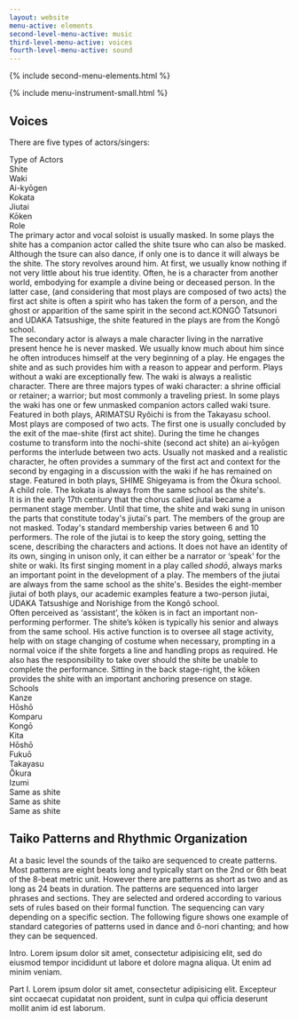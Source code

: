 ```yaml
---
layout: website
menu-active: elements
second-level-menu-active: music
third-level-menu-active: voices
fourth-level-menu-active: sound
---
```


{% include second-menu-elements.html %}

{% include menu-instrument-small.html %}

<main class="page-content">
  <div class="text-container">
    <h2>Voices</h2>
    <p>There are five types of actors/singers:</p>
  </div>

  <div class="introductory-table">
  <div class="introductory-table__element">
    <div class="introductory-table__term">Type of Actors</div>
    <div class="introductory-table__definition">Shite</div>
    <div class="introductory-table__definition">Waki</div>
    <div class="introductory-table__definition">Ai-kyōgen</div>
    <div class="introductory-table__definition">Kokata</div>
    <div class="introductory-table__definition">Jiutai</div>
    <div class="introductory-table__definition">Kōken</div>
  </div>
  <div class="introductory-table__element">
    <div class="introductory-table__term">Role</div>
    <div class="introductory-table__definition">The primary actor and vocal soloist is usually masked. In some plays the shite has a companion actor called the shite tsure who can also be masked. Although the tsure can also dance, if only one is to dance it will always be the shite. The story revolves around him. At first, we usually know nothing if not very little about his true identity. Often, he is a character from another world, embodying for example a divine being or deceased person. In the latter case, (and considering that most plays are composed of two acts) the first act shite is often a spirit who has taken the form of a person, and the ghost or apparition of the same spirit in the second act.KONGŌ Tatsunori and UDAKA Tatsushige, the shite featured in the plays are from the Kongō school.</div>
    <div class="introductory-table__definition">The secondary actor is always a male character living in the narrative present hence he is never masked. We usually know much about him since he often introduces himself at the very beginning of a play. He engages the shite and as such provides him with a reason to appear and perform. Plays without a waki are exceptionally few. The waki is always a realistic character. There are three majors types of waki character: a shrine official or retainer; a warrior; but most commonly a traveling priest. In some plays the waki has one or few unmasked companion actors called waki tsure. Featured in both plays, ARIMATSU Ryôichi is from the Takayasu school.
</div>
    <div class="introductory-table__definition">Most plays are composed of two acts. The first one is usually concluded by the exit of the mae-shite (first act shite). During the time he changes costume to transform into the nochi-shite (second act shite) an ai-kyōgen performs the interlude between two acts. Usually not masked and a realistic character, he often provides a summary of the first act and context for the second by engaging in a discussion with the waki if he has remained on stage. Featured in both plays, SHIME Shigeyama is from the Ōkura school.
</div>
    <div class="introductory-table__definition">A child role. The kokata is always from the same school as the shite's.</div>
    <div class="introductory-table__definition">It is in the early 17th century that the chorus called jiutai became a permanent stage member. Until that time, the shite and waki sung in unison the parts that constitute today's jiutai's part. The members of the group are not masked. Today's standard membership varies between 6 and 10 performers. The role of the jiutai is to keep the story going, setting the scene, describing the characters and actions.  It does not have an identity of its own, singing in unison only, it can either be a narrator or ‘speak’ for the shite or waki. Its first singing moment in a play called <em>shodō</em>, always marks an important point in the development of a play. The members of the jiutai are always from the same school as the shite's. Besides the eight-member jiutai of both plays, our academic examples feature a two-person jiutai, UDAKA Tatsushige and Norishige from the Kongô school.
</div>
    <div class="introductory-table__definition">Often perceived as ‘assistant’, the kōken is in fact an important non-performing performer. The shite’s kōken is typically his senior and always from the same school. His active function is to oversee all stage activity, help with on stage changing of costume when necessary, prompting in a normal voice if the shite forgets a line and handling props as required. He also has the responsibility to take over should the shite be unable to complete the performance. Sitting in the back stage-right, the kōken provides the shite with an important anchoring presence on stage.</div>
  </div>
    
  <div class="introductory-table__element">
    <div class="introductory-table__term">Schools</div>
    <div class="introductory-table__definition">Kanze<br>Hōshō<br>Komparu<br>Kongō<br>Kita</div>
    <div class="introductory-table__definition">Hōshō<br>Fukuō<br>Takayasu</div>
    <div class="introductory-table__definition">Ōkura<br>Izumi</div>
    <div class="introductory-table__definition">Same as shite</div>
    <div class="introductory-table__definition">Same as shite</div>
    <div class="introductory-table__definition">Same as shite</div>
  </div>
</div>

  <div class="text-container">
    <h2>Taiko Patterns and Rhythmic Organization</h2>
    <p>At a basic level the sounds of the taiko are sequenced to create patterns. Most patterns are eight beats long and typically start on the 2nd or 6th beat of the 8-beat metric unit. However there are patterns as short as two and as long as 24 beats in duration. The patterns are sequenced into larger phrases and sections. They are selected and ordered according to various sets of rules based on their formal function. The sequencing can vary depending on a specific section. The following figure shows one example of standard categories of patterns used in dance and ô-nori chanting; and how they can be sequenced.</p>
  </div>

  <div id="tabs"></div>
  <section id='intro' title='Introduction' class='tabbed-narrative'>
    <p>
    Intro. Lorem ipsum dolor sit amet, <time datetime='00:00:10.000' title='00:10:98.987'>consectetur</time> adipisicing elit, sed do eiusmod tempor incididunt ut labore et dolore magna aliqua. Ut enim ad minim veniam.
    </p>
  </section>

  <section id='part1' title='Hashitomi Kiri' class='tabbed-narrative'>
    <p>
    Part I. Lorem ipsum dolor sit amet, <time datetime='00:00:20' title='00:11:98.987'>consectetur</time> adipisicing elit. Excepteur sint occaecat cupidatat non proident, sunt in culpa qui officia deserunt mollit anim id est laborum.
    </p>
  </section>

</main>


